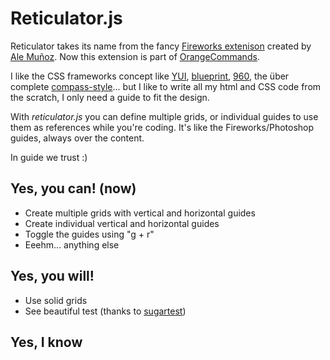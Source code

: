 Reticulator.js
==============

Reticulator takes its name from the fancy [Fireworks extenison](http://sofanaranja.com/reticulator/) created by [Ale Muñoz](http://bomberstudios.com/). Now this extension is part of [OrangeCommands](http://bomberstudios.com/orangecommands).

I like the CSS frameworks concept like [YUI](http://developer.yahoo.com/yui/grids/), [blueprint](http://www.blueprintcss.org/), [960](http://960.gs/), the über complete [compass-style](http://compass-style.org/)... but I like to write all my html and CSS code from the scratch, I only need a guide to fit the design.

With _reticulator.js_ you can define multiple grids, or individual guides to use them as references while you're coding. It's like the Fireworks/Photoshop guides, always over the content.

In guide we trust :)


Yes, you can! (now)
------------------
- Create multiple grids with vertical and horizontal guides
- Create individual vertical and horizontal guides
- Toggle the guides using "g + r"
- Eeehm... anything else


Yes, you will!
-------------
- Use solid grids
- See beautiful test (thanks to [sugartest](http://sugartest.scriptia.net/))

Yes, I know
-----------
